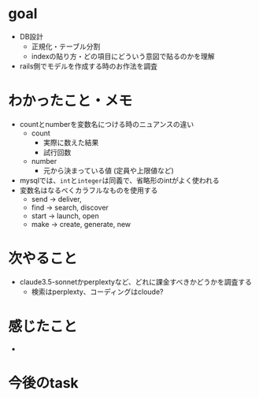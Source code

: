 # goal

- DB設計
  - 正規化・テーブル分割
  - indexの貼り方・どの項目にどういう意図で貼るのかを理解
- rails側でモデルを作成する時のお作法を調査

# わかったこと・メモ

+ countとnumberを変数名につける時のニュアンスの違い
  + count
    + 実際に数えた結果
    + 試行回数
  + number
    + 元から決まっている値 (定員や上限値など)
+ mysqlでは、`int`と`integer`は同義で、省略形のintがよく使われる
+ 変数名はなるべくカラフルなものを使用する
  + send -> deliver, 
  + find -> search, discover
  + start -> launch, open
  + make -> create, generate, new

# 次やること

- claude3.5-sonnetかperplextyなど、どれに課金すべきかどうかを調査する
  - 検索はperplexty、コーディングはcloude?

# 感じたこと
+ 

# 今後のtask


